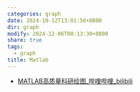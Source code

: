 ```yaml
---
categories: graph
date: 2024-10-12T13:01:56+0800
dir: graph
modify: 2024-12-06T00:13:30+0800
share: true
tags:
  - graph
title: Matlab
---
```


- [MATLAB高质量科研绘图\_哔哩哔哩\_bilibili](https://www.bilibili.com/video/BV1hN41117sz/)